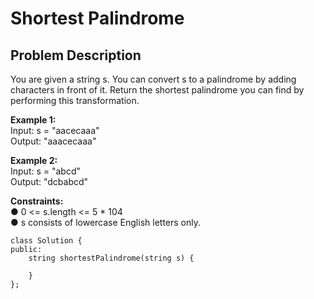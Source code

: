 # Shortest Palindrome
## Problem Description
You are given a string s. You can convert s to a palindrome by adding characters in front of it.
Return the shortest palindrome you can find by performing this transformation.
 
**Example 1:** <br>
Input: s = "aacecaaa" <br>
Output: "aaacecaaa" <br>

**Example 2:** <br>
Input: s = "abcd" <br>
Output: "dcbabcd" <br>

 
**Constraints:** <br>
●	0 <= s.length <= 5 * 104 <br>
●	s consists of lowercase English letters only. <br>

```
class Solution {
public:
    string shortestPalindrome(string s) {
        
    }
};
```